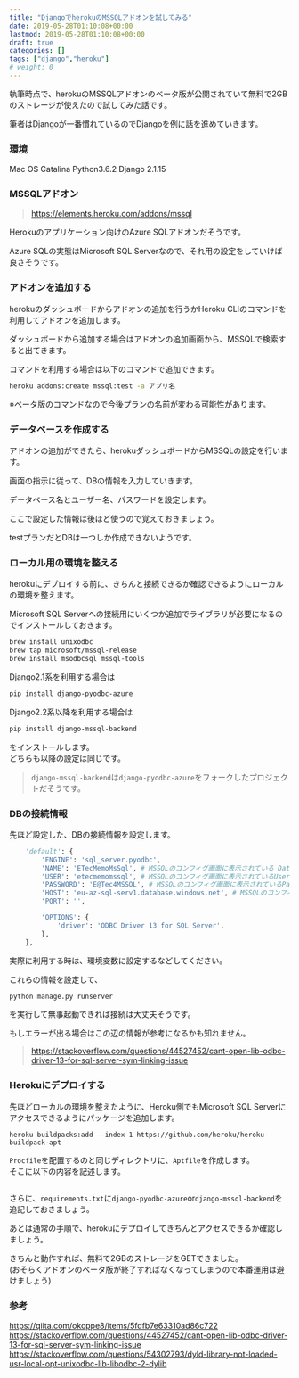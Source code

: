```yaml
---
title: "DjangoでherokuのMSSQLアドオンを試してみる"
date: 2019-05-28T01:10:08+00:00
lastmod: 2019-05-28T01:10:08+00:00
draft: true
categories: []
tags: ["django","heroku"]
# weight: 0
---
```

執筆時点で、herokuのMSSQLアドオンのベータ版が公開されていて無料で2GBのストレージが使えたので試してみた話です。  

筆者はDjangoが一番慣れているのでDjangoを例に話を進めていきます。  

### 環境
Mac OS Catalina
Python3.6.2
Django 2.1.15
 
### MSSQLアドオン

> https://elements.heroku.com/addons/mssql

Herokuのアプリケーション向けのAzure SQLアドオンだそうです。  

Azure SQLの実態はMicrosoft SQL Serverなので、それ用の設定をしていけば良さそうです。  

### アドオンを追加する

herokuのダッシュボードからアドオンの追加を行うかHeroku CLIのコマンドを利用してアドオンを追加します。  

ダッシュボードから追加する場合はアドオンの追加画面から、MSSQLで検索すると出てきます。  

コマンドを利用する場合は以下のコマンドで追加できます。  

```bash
heroku addons:create mssql:test -a アプリ名
```

※ベータ版のコマンドなので今後プランの名前が変わる可能性があります。

### データベースを作成する  

アドオンの追加ができたら、herokuダッシュボードからMSSQLの設定を行います。  

画面の指示に従って、DBの情報を入力していきます。  

データベース名とユーザー名、パスワードを設定します。   

ここで設定した情報は後ほど使うので覚えておきましょう。  

testプランだとDBは一つしか作成できないようです。  

### ローカル用の環境を整える  
herokuにデプロイする前に、きちんと接続できるか確認できるようにローカルの環境を整えます。  

Microsoft SQL Serverへの接続用にいくつか追加でライブラリが必要になるのでインストールしておきます。  

```bash
brew install unixodbc
brew tap microsoft/mssql-release
brew install msodbcsql mssql-tools
```

Django2.1系を利用する場合は
```bash
pip install django-pyodbc-azure
```
Django2.2系以降を利用する場合は
```bash
pip install django-mssql-backend
```
をインストールします。  
どちらも以降の設定は同じです。  

> `django-mssql-backend`は`django-pyodbc-azure`をフォークしたプロジェクトだそうです。  

 
### DBの接続情報

先ほど設定した、DBの接続情報を設定します。  

```py
    'default': {
        'ENGINE': 'sql_server.pyodbc',
        'NAME': 'ETecMemoMsSql', # MSSQLのコンフィグ画面に表示されている Database(自分で設定したやつ)
        'USER': 'etecmemomssql', # MSSQLのコンフィグ画面に表示されているUser(自分で設定したやつ)
        'PASSWORD': 'E@Tec4MSSQL', # MSSQLのコンフィグ画面に表示されているPassword(自分で設定したやつ)
        'HOST': 'eu-az-sql-serv1.database.windows.net', # MSSQLのコンフィグ画面に表示されているHOST
        'PORT': '',

        'OPTIONS': {
            'driver': 'ODBC Driver 13 for SQL Server',
        },
    }, 
```

実際に利用する時は、環境変数に設定するなどしてください。  


これらの情報を設定して、
```bash
python manage.py runserver
```
を実行して無事起動できれば接続は大丈夫そうです。  

もしエラーが出る場合はこの辺の情報が参考になるかも知れません。
> https://stackoverflow.com/questions/44527452/cant-open-lib-odbc-driver-13-for-sql-server-sym-linking-issue

### Herokuにデプロイする  

先ほどローカルの環境を整えたように、Heroku側でもMicrosoft SQL Serverにアクセスできるようにパッケージを追加します。  
```
heroku buildpacks:add --index 1 https://github.com/heroku/heroku-buildpack-apt
```
`Procfile`を配置するのと同じディレクトリに、`Aptfile`を作成します。  
そこに以下の内容を記述します。

```
```

さらに、`requirements.txt`に`django-pyodbc-azure`or`django-mssql-backend`を追記しておきましょう。


あとは通常の手順で、herokuにデプロイしてきちんとアクセスできるか確認しましょう。  

きちんと動作すれば、無料で2GBのストレージをGETできました。  
(おそらくアドオンのベータ版が終了すればなくなってしまうので本番運用は避けましょう)  

### 参考
https://qiita.com/okoppe8/items/5fdfb7e63310ad86c722
https://stackoverflow.com/questions/44527452/cant-open-lib-odbc-driver-13-for-sql-server-sym-linking-issue
https://stackoverflow.com/questions/54302793/dyld-library-not-loaded-usr-local-opt-unixodbc-lib-libodbc-2-dylib
